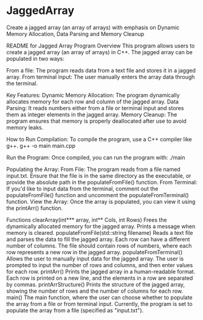 # JaggedArray
Create a jagged array (an array of arrays) with emphasis on Dynamic Memory Allocation, Data Parsing and Memory Cleanup

README for Jagged Array Program
Overview
This program allows users to create a jagged array (an array of arrays) in C++. The jagged array can be populated in two ways:

From a file: The program reads data from a text file and stores it in a jagged array.
From terminal input: The user manually enters the array data through the terminal.

Key Features:
Dynamic Memory Allocation: The program dynamically allocates memory for each row and column of the jagged array.
Data Parsing: It reads numbers either from a file or terminal input and stores them as integer elements in the jagged array.
Memory Cleanup: The program ensures that memory is properly deallocated after use to avoid memory leaks.

How to Run
Compilation: To compile the program, use a C++ compiler like g++.
g++ -o main main.cpp

Run the Program: Once compiled, you can run the program with:
./main


Populating the Array:
From File: The program reads from a file named input.txt. Ensure that the file is in the same directory as the executable, or provide the absolute path in the populateFromFile() function.
From Terminal: If you'd like to input data from the terminal, comment out the populateFromFile() function and uncomment the populateFromTerminal() function.
View the Array: Once the array is populated, you can view it using the printArr() function.

Functions
clearArray(int*** array, int** Cols, int Rows)
Frees the dynamically allocated memory for the jagged array.
Prints a message when memory is cleared.
populateFromFile(std::string filename)
Reads a text file and parses the data to fill the jagged array. Each row can have a different number of columns.
The file should contain rows of numbers, where each row represents a new row in the jagged array.
populateFromTerminal()
Allows the user to manually input data for the jagged array.
The user is prompted to input the number of rows and columns, and then enter values for each row.
printArr()
Prints the jagged array in a human-readable format.
Each row is printed on a new line, and the elements in a row are separated by commas.
printArrStructure()
Prints the structure of the jagged array, showing the number of rows and the number of columns for each row.
main()
The main function, where the user can choose whether to populate the array from a file or from terminal input.
Currently, the program is set to populate the array from a file (specified as "input.txt").
